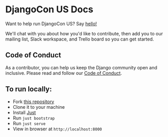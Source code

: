 # DjangoCon US Docs

Want to help run DjangoCon US? Say [hello!](mailto:hello@djangocon.us)

We'll chat with you about how you'd like to contribute, then add you to our mailing list, Slack workspace, and Trello board so you can get started. 

## Code of Conduct

As a contributor, you can help us keep the Django community open and inclusive.
Please read and follow our [Code of Conduct](https://www.djangoproject.com/conduct/).

## To run locally:

- Fork [this repository](https://github.com/djangocon/djangocon-us-docs)
- Clone it to your machine 
- Install [Just](https://github.com/casey/just)
- Run `just bootstrap`
- Run `just serve` 
- View in browser at `http://localhost:8000`
